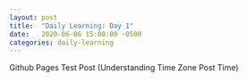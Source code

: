 ```yaml
---
layout: post
title:  "Daily Learning: Day 1"
date:   2020-06-06 15:00:00 -0500
categories: daily-learning
---
```

Github Pages Test Post (Understanding Time Zone Post Time)

